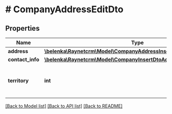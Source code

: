 # # CompanyAddressEditDto

## Properties

Name | Type | Description | Notes
------------ | ------------- | ------------- | -------------
**address** | [**\belenka\Raynetcrm\Model\CompanyAddressInsertDtoAddress**](CompanyAddressInsertDtoAddress.md) |  | [optional]
**contact_info** | [**\belenka\Raynetcrm\Model\CompanyInsertDtoAddressesInnerContactInfo**](CompanyInsertDtoAddressesInnerContactInfo.md) |  | [optional]
**territory** | **int** | [Obchodní teritorium] ID záznamu z číselníku Territory | [optional]

[[Back to Model list]](../../README.md#models) [[Back to API list]](../../README.md#endpoints) [[Back to README]](../../README.md)
